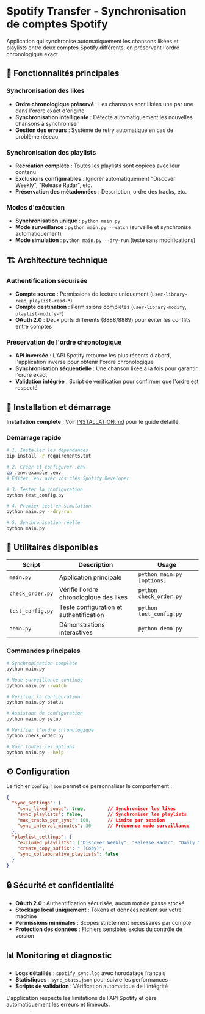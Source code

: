 # Spotify Transfer - Synchronisation de comptes Spotify

Application qui synchronise automatiquement les chansons likées et playlists entre deux comptes Spotify différents, en préservant l'ordre chronologique exact.

## 🎯 Fonctionnalités principales

### Synchronisation des likes
- **Ordre chronologique préservé** : Les chansons sont likées une par une dans l'ordre exact d'origine
- **Synchronisation intelligente** : Détecte automatiquement les nouvelles chansons à synchroniser  
- **Gestion des erreurs** : Système de retry automatique en cas de problème réseau

### Synchronisation des playlists
- **Recréation complète** : Toutes les playlists sont copiées avec leur contenu
- **Exclusions configurables** : Ignorer automatiquement "Discover Weekly", "Release Radar", etc.
- **Préservation des métadonnées** : Description, ordre des tracks, etc.

### Modes d'exécution
- **Synchronisation unique** : `python main.py`
- **Mode surveillance** : `python main.py --watch` (surveille et synchronise automatiquement)
- **Mode simulation** : `python main.py --dry-run` (teste sans modifications)

## 🏗️ Architecture technique

### Authentification sécurisée
- **Compte source** : Permissions de lecture uniquement (`user-library-read`, `playlist-read-*`)
- **Compte destination** : Permissions complètes (`user-library-modify`, `playlist-modify-*`)
- **OAuth 2.0** : Deux ports différents (8888/8889) pour éviter les conflits entre comptes

### Préservation de l'ordre chronologique
- **API inversée** : L'API Spotify retourne les plus récents d'abord, l'application inverse pour obtenir l'ordre chronologique
- **Synchronisation séquentielle** : Une chanson likée à la fois pour garantir l'ordre exact
- **Validation intégrée** : Script de vérification pour confirmer que l'ordre est respecté

## 🚀 Installation et démarrage

**Installation complète** : Voir [INSTALLATION.md](INSTALLATION.md) pour le guide détaillé.

### Démarrage rapide
```bash
# 1. Installer les dépendances
pip install -r requirements.txt

# 2. Créer et configurer .env
cp .env.example .env
# Éditez .env avec vos clés Spotify Developer

# 3. Tester la configuration
python test_config.py

# 4. Premier test en simulation
python main.py --dry-run

# 5. Synchronisation réelle
python main.py
```

## 🔧 Utilitaires disponibles

| Script | Description | Usage |
|--------|-------------|-------|
| `main.py` | Application principale | `python main.py [options]` |
| `check_order.py` | Vérifie l'ordre chronologique des likes | `python check_order.py` |
| `test_config.py` | Teste configuration et authentification | `python test_config.py` |
| `demo.py` | Démonstrations interactives | `python demo.py` |

### Commandes principales
```bash
# Synchronisation complète
python main.py

# Mode surveillance continue
python main.py --watch

# Vérifier la configuration
python main.py status

# Assistant de configuration
python main.py setup

# Vérifier l'ordre chronologique
python check_order.py

# Voir toutes les options
python main.py --help
```

## ⚙️ Configuration

Le fichier `config.json` permet de personnaliser le comportement :

```json
{
  "sync_settings": {
    "sync_liked_songs": true,        // Synchroniser les likes
    "sync_playlists": false,         // Synchroniser les playlists  
    "max_tracks_per_sync": 100,      // Limite par session
    "sync_interval_minutes": 30      // Fréquence mode surveillance
  },
  "playlist_settings": {
    "excluded_playlists": ["Discover Weekly", "Release Radar", "Daily Mix"],
    "create_copy_suffix": " (Copy)",
    "sync_collaborative_playlists": false
  }
}
```

## 🔒 Sécurité et confidentialité

- **OAuth 2.0** : Authentification sécurisée, aucun mot de passe stocké
- **Stockage local uniquement** : Tokens et données restent sur votre machine
- **Permissions minimales** : Scopes strictement nécessaires par compte
- **Protection des données** : Fichiers sensibles exclus du contrôle de version

## 📊 Monitoring et diagnostic

- **Logs détaillés** : `spotify_sync.log` avec horodatage français
- **Statistiques** : `sync_stats.json` pour suivre les performances  
- **Scripts de validation** : Vérification automatique de l'intégrité

L'application respecte les limitations de l'API Spotify et gère automatiquement les erreurs et timeouts.
